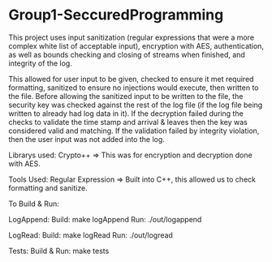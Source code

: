 # Group1-SeccuredProgramming


This project uses input sanitization (regular expressions that were a more complex white list of acceptable input), encryption with AES, authentication, as well as bounds checking and closing of streams when finished, and integrity of the log.

This allowed for user input to be given, checked to ensure it met required formatting, sanitized to ensure no injections would execute, then written to the file. Before allowing the sanitized input to be written to the file, the security key was checked against the rest of the log file (if the log file being written to already had log data in it). If the decryption failed during the checks to validate the time stamp and arrival & leaves then the key was considered valid and matching. If the validation failed by integrity violation, then the user input was not added into the log.

Librarys used:
    Crypto++  => This was for encryption and decryption done with AES.

Tools Used:
    Regular Expression => Built into C++, this allowed us to check formatting and sanitize.


To Build & Run:

LogAppend:
   Build:  make logAppend
   Run: ./out/logappend

LogRead:
  Build: make logRead
  Run: ./out/logread
  
Tests:
 Build & Run: make tests
